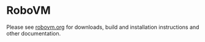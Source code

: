 # RoboVM

Please see [robovm.org](http://www.robovm.org) for downloads, build and
installation instructions and other documentation.
